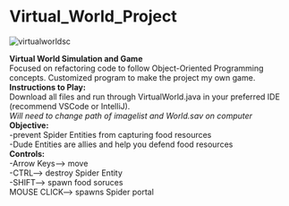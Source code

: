 # Virtual_World_Project
![virtualworldsc](https://user-images.githubusercontent.com/101173706/205523026-e0faffa6-cc69-4678-938b-879511df7e4d.png)  <br />


**Virtual World Simulation and Game** <br /> Focused on refactoring code to follow Object-Oriented Programming concepts.  Customized program to make the project my own game. <br />
**Instructions to Play:**  <br />
Download all files and run through VirtualWorld.java in your preferred IDE (recommend VSCode or IntelliJ).  <br />
_Will need to change path of imagelist and World.sav on computer_  <br />
**Objective:**  <br />
-prevent Spider Entities from capturing food resources  <br />
-Dude Entities are allies and help you defend food resources  <br />
**Controls:**  <br />
-Arrow Keys--> move  <br />
-CTRL--> destroy Spider Entity  <br />
-SHIFT--> spawn food soruces  <br />
MOUSE CLICK--> spawns Spider portal  <br />
